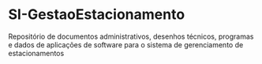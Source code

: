 # SI-GestaoEstacionamento
Repositório de documentos administrativos, desenhos técnicos, programas e dados de aplicações de software para o sistema de gerenciamento de estacionamentos
